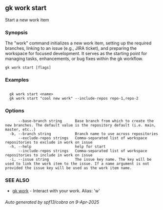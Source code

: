 ## gk work start

Start a new work item

### Synopsis


The "work" command initializes a new work item, setting up the required branches, linking to an issue (e.g., JIRA ticket), and preparing the workspace for focused development. 
It serves as the starting point for managing tasks, enhancements, or bug fixes within the gk workflow.


```
gk work start [flags]
```

### Examples

```

  gk work start <name>
  gk work start "cool new work" --include-repos repo-1,repo-2

```

### Options

```
      --base-branch string      Base branch from which to create the new branches. The default value is the repository default (i.e. main, master, etc..)
  -b, --branch string           Branch name to use across repositories
      --exclude-repos strings   Comma-separated list of workspace repositories to exclude in work on issue
  -h, --help                    help for start
      --include-repos strings   Comma-separated list of workspace repositories to include in work on issue
  -i, --issue string            The issue key name. The key will be used to link the work item to the issue. If a name argument is not provided the issue key will be used as the work item name.
```

### SEE ALSO

* [gk work](gk_work.md)	 - Interact with your work. Alias: 'w'

###### Auto generated by spf13/cobra on 9-Apr-2025
